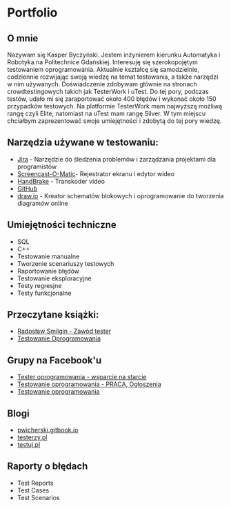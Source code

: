 # Portfolio

## O mnie

Nazywam się Kasper Byczyński. Jestem inżynierem kierunku Automatyka i Robotyka na Politechnice Gdańskiej. Interesuję się szerokopojętym testowaniem oprogramowania. Aktualnie kształcę się samodzielnie, codziennie rozwijając swoją wiedzę na temat testowania, a także narzędzi w nim używanych. Doświadczenie zdobywam głównie na stronach crowdtestingowych takich jak TesterWork i uTest. Do tej pory, podczas testów, udało mi się zaraportować około 400 błędów i wykonać około 150 przypadków testowych. Na platformie TesterWork mam najwyższą możliwą rangę czyli Elite, natomiast na uTest mam rangę Silver. W tym miejscu chciałbym zaprezentować swoje umiejętności i zdobytą do tej pory wiedzę.


## Narzędzia używane w testowaniu:

* [Jira](https://www.atlassian.com/software/jira0) - Narzędzie do śledzenia problemów i zarządzania projektami dla programistów
* [Screencast-O-Matic](https://screencast-o-matic.com/)- Rejestrator ekranu i edytor wideo
* [HandBrake](https://handbrake.fr/) - Transkoder video
* [GitHub](https://github.com/)
* [draw.io](https://app.diagrams.net/) - Kreator schematów blokowych i oprogramowanie do tworzenia diagramów online



## Umiejętności techniczne

* SQL
* C++
* Testowanie manualne
* Tworzenie scenariuszy testowych
* Raportowanie błędów
* Testowanie eksploracyjne
* Testy regresjne
* Testy funkcjonalne

## Przeczytane książki:


* [Radosław Smilgin - Zawód tester](https://lubimyczytac.pl/ksiazka/291227/zawod-tester)
* [Testowanie Oprogramowania](https://pwicherski.gitbook.io)


## Grupy na Facebook'u

* [Tester oprogramowania - wsparcie na starcie](https://www.facebook.com/groups/testeroprogramowania/?ref=group_header)
* [Testowanie oprogramowania - PRACA, Ogłoszenia](https://www.facebook.com/groups/215557562210470/)
* [Testowanie oprogramowania](https://www.facebook.com/groups/TestowanieOprogramowania/)

## Blogi

* [pwicherski.gitbook.io](pwicherski.gitbook.io/)
* [testerzy.pl](http://testerzy.pl)
* [testuj.pl](http://testuj.pl)

## Raporty o błędach

* Test Reports
* Test Cases
* Test Scenarios
